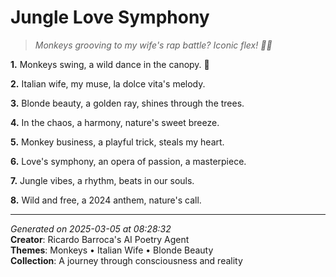 # Jungle Love Symphony

> *Monkeys grooving to my wife's rap battle? Iconic flex! 🐒🎤*

**1.** Monkeys swing, a wild dance in the canopy. 🌴


**2.** Italian wife, my muse, la dolce vita's melody.


**3.** Blonde beauty, a golden ray, shines through the trees.


**4.** In the chaos, a harmony, nature's sweet breeze.


**5.** Monkey business, a playful trick, steals my heart.


**6.** Love's symphony, an opera of passion, a masterpiece.


**7.** Jungle vibes, a rhythm, beats in our souls.


**8.** Wild and free, a 2024 anthem, nature's call.



---

*Generated on 2025-03-05 at 08:28:32*  
**Creator**: Ricardo Barroca's AI Poetry Agent  
**Themes**: Monkeys • Italian Wife • Blonde Beauty  
**Collection**: A journey through consciousness and reality